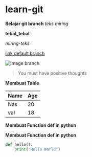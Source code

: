 # learn-git
**Belajar git branch**
*teks miring*

__tebal_tebal__

_miring-teks_

[link default branch](https://github.com/mik-sea/learn-git/tree/master "default branch")

![image branch](https://lh3.googleusercontent.com/proxy/xq2slka7_ffDLghEF9GhM5xkCP--NOLWxrJNyotnFMknacaxSWe9U6xYOf4S_knHdaDkNImI_Q-hrvUjWmoGyMKw9C1j5BFuW6W1FYFc-AJ321B8Sw8GqpA)

>You must have positive thoughts

**Membuat Table**

|Name|Age|
|----|---|
|Nas |20 |
|val |18 |

**Membuat Function def in python**

**Membuat Function def in python**

```python
def hello():
    print("Hello World")
```